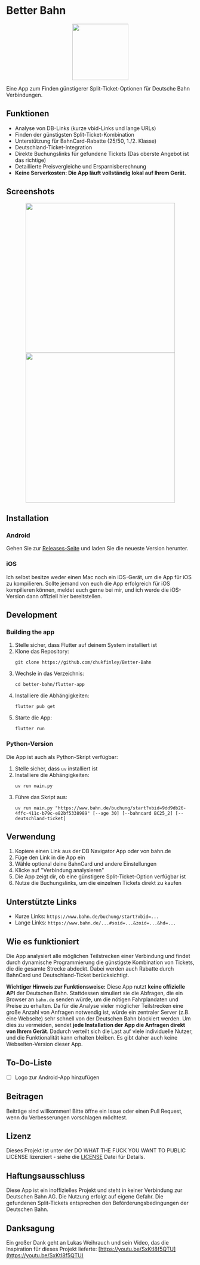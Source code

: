 
# Better Bahn
<p align="center">
  <img src="assets/app_icon.png" width="150" />
</p>

Eine App zum Finden günstigerer Split-Ticket-Optionen für Deutsche Bahn Verbindungen.



## Funktionen

- Analyse von DB-Links (kurze vbid-Links und lange URLs)
- Finden der günstigsten Split-Ticket-Kombination
- Unterstützung für BahnCard-Rabatte (25/50, 1./2. Klasse)
- Deutschland-Ticket-Integration
- Direkte Buchungslinks für gefundene Tickets (Das oberste Angebot ist das richtige)
- Detaillierte Preisvergleiche und Ersparnisberechnung
- **Keine Serverkosten: Die App läuft vollständig lokal auf Ihrem Gerät.**

## Screenshots

<p align="center">
  <img src="assets/App1.png" width="400" />
  <img src="assets/App2.png" width="400" />
</p>

## Installation

### Android
Gehen Sie zur [Releases-Seite](https://github.com/chukfinley/Better-Bahn/releases) und laden Sie die neueste Version herunter.

### iOS
Ich selbst besitze weder einen Mac noch ein iOS-Gerät, um die App für iOS zu kompilieren. Sollte jemand von euch die App erfolgreich für iOS kompilieren können, meldet euch gerne bei mir, und ich werde die iOS-Version dann offiziell hier bereitstellen.

## Development

### Building the app

1. Stelle sicher, dass Flutter auf deinem System installiert ist
2. Klone das Repository:
   ```
   git clone https://github.com/chukfinley/Better-Bahn
   ```
3. Wechsle in das Verzeichnis:
   ```
   cd better-bahn/flutter-app
   ```
4. Installiere die Abhängigkeiten:
   ```
   flutter pub get
   ```
5. Starte die App:
   ```
   flutter run
   ```

### Python-Version

Die App ist auch als Python-Skript verfügbar:

1. Stelle sicher, dass `uv` installiert ist
2. Installiere die Abhängigkeiten:
   ```
   uv run main.py
   ```
3. Führe das Skript aus:
   ```
   uv run main.py "https://www.bahn.de/buchung/start?vbid=9dd9db26-4ffc-411c-b79c-e82bf5338989" [--age 30] [--bahncard BC25_2] [--deutschland-ticket]
   ```

## Verwendung

1. Kopiere einen Link aus der DB Navigator App oder von bahn.de
2. Füge den Link in die App ein
3. Wähle optional deine BahnCard und andere Einstellungen
4. Klicke auf "Verbindung analysieren"
5. Die App zeigt dir, ob eine günstigere Split-Ticket-Option verfügbar ist
6. Nutze die Buchungslinks, um die einzelnen Tickets direkt zu kaufen

## Unterstützte Links

- Kurze Links: `https://www.bahn.de/buchung/start?vbid=...`
- Lange Links: `https://www.bahn.de/...#soid=...&zoid=...&hd=...`

## Wie es funktioniert

Die App analysiert alle möglichen Teilstrecken einer Verbindung und findet durch dynamische Programmierung die günstigste Kombination von Tickets, die die gesamte Strecke abdeckt. Dabei werden auch Rabatte durch BahnCard und Deutschland-Ticket berücksichtigt.

**Wichtiger Hinweis zur Funktionsweise:**
Diese App nutzt **keine offizielle API** der Deutschen Bahn. Stattdessen simuliert sie die Abfragen, die ein Browser an `bahn.de` senden würde, um die nötigen Fahrplandaten und Preise zu erhalten. Da für die Analyse vieler möglicher Teilstrecken eine große Anzahl von Anfragen notwendig ist, würde ein zentraler Server (z.B. eine Webseite) sehr schnell von der Deutschen Bahn blockiert werden. Um dies zu vermeiden, sendet **jede Installation der App die Anfragen direkt von Ihrem Gerät**. Dadurch verteilt sich die Last auf viele individuelle Nutzer, und die Funktionalität kann erhalten bleiben. Es gibt daher auch keine Webseiten-Version dieser App.

## To-Do-Liste

- [ ] Logo zur Android-App hinzufügen

## Beitragen

Beiträge sind willkommen! Bitte öffne ein Issue oder einen Pull Request, wenn du Verbesserungen vorschlagen möchtest.

## Lizenz

Dieses Projekt ist unter der DO WHAT THE FUCK YOU WANT TO PUBLIC LICENSE lizenziert - siehe die [LICENSE](LICENSE.txt) Datei für Details.

## Haftungsausschluss

Diese App ist ein inoffizielles Projekt und steht in keiner Verbindung zur Deutschen Bahn AG. Die Nutzung erfolgt auf eigene Gefahr. Die gefundenen Split-Tickets entsprechen den Beförderungsbedingungen der Deutschen Bahn.

## Danksagung

Ein großer Dank geht an Lukas Weihrauch und sein Video, das die Inspiration für dieses Projekt lieferte: [https://youtu.be/SxKtI8f5QTU](https://youtu.be/SxKtI8f5QTU)
